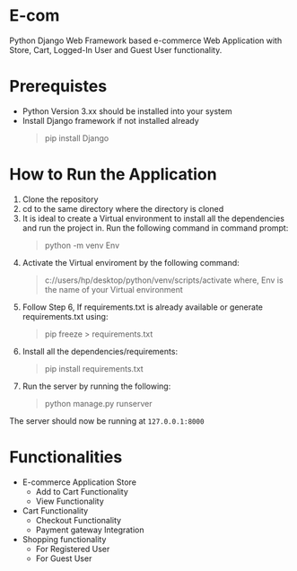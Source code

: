 # E-com
Python Django Web Framework based e-commerce Web Application with Store, Cart, Logged-In User and Guest User functionality.

# Prerequistes
- Python Version 3.xx should be installed into your system
- Install Django framework if not installed already
     > pip install Django

# How to Run the Application
1. Clone the repository
2. cd to the same directory where the directory is cloned
3. It is ideal to create a Virtual environment to install all the dependencies and run the project in. Run the following command in command prompt:
     > python -m venv Env
4. Activate the Virtual enviroment by the following command:
     > c://users/hp/desktop/python/venv/scripts/activate
where, Env is the name of your Virtual environment
5. Follow Step 6, If requirements.txt is already available or generate requirements.txt using:
     > pip freeze > requirements.txt
6. Install all the dependencies/requirements:
     > pip install requirements.txt
7. Run the server by running the following:
     > python manage.py runserver

The server should now be running at `127.0.0.1:8000`

# Functionalities
- E-commerce Application Store
    - Add to Cart Functionality 
    - View Functionality
- Cart Functionality
    - Checkout Functionality
    - Payment gateway Integration
- Shopping functionality 
    - For Registered User
    - For Guest User
